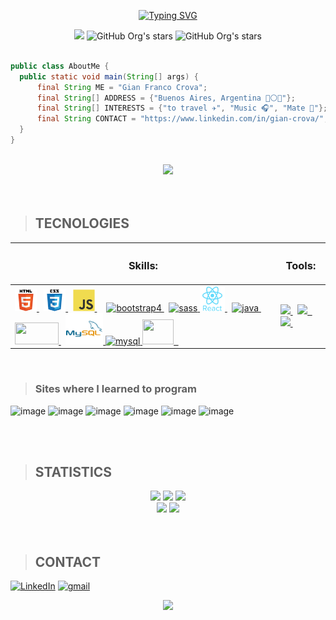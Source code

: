 
<div align="center">
  
  <!--<img src="https://capsule-render.vercel.app/api?type=waving&color=timeGradient&height=135&section=header&text=Welcome!%20I'm%20Gian&fontSize=35&fontAlignY=20&desc=...read%20a%20little%20about%20me.&descSize=20&descAlignY=45&animation=scaleIn"/>-->

  <a href="https://git.io/typing-svg"><img src="https://readme-typing-svg.herokuapp.com?font=Ubuntu&size=36&duration=2500&pause=2000&color=076DF7&multiline=false&width=460&height=80&lines=Hi+there+👋,+i'm+Gian+Franco;+Web+development+student;+...read+a+little+about+me+👇" alt="Typing SVG" /></a>

![](https://komarev.com/ghpvc/?username=gfCrova&label=PROFILE+VIEWS)  ![GitHub Org's stars](https://img.shields.io/github/stars/gfCrova?style=social)  ![GitHub Org's stars](https://img.shields.io/github/followers/gfCrova?style=social)

  
</div>

```java

public class AboutMe {
  public static void main(String[] args) {
      final String ME = "Gian Franco Crova";
      final String[] ADDRESS = {"Buenos Aires, Argentina 🔵⚪🔵"};
      final String[] INTERESTS = {"to travel ✈", "Music 🎧", "Mate 🧉"};
      final String CONTACT = "https://www.linkedin.com/in/gian-crova/";
  }
}

```
<br>

<div align="center">
  <img src="https://github-profile-trophy.vercel.app/?username=gfCrova&theme=tokyonight">
</div><br><br>

> ## TECNOLOGIES

<!-- [![Netlify Status](https://api.netlify.com/api/v1/badges/53bb90ff-2f4f-408b-9aa6-f040edb738a6/deploy-status)](https://app.netlify.com/) -->

<table align=center>
  <thead>  
    <th>
      <h3>Skills:</h3>
    </th>
    <th>
      <h3>Tools:</h3>
    </th>
  </thead>
  <tbody>
    <td>
      <!-- HTML -->
      <a href="https://developer.mozilla.org/es/docs/Web/HTML" target="_blank"> <img src="https://raw.githubusercontent.com/devicons/devicon/master/icons/html5/html5-original-wordmark.svg" alt="html5" width="35" height="35"/> </a> &nbsp;
      <!-- CSS -->
      <a href="https://developer.mozilla.org/es/docs/Web/CSS" target="_blank"> <img src="https://raw.githubusercontent.com/devicons/devicon/master/icons/css3/css3-original-wordmark.svg" alt="css3" width="35" height="35"/> </a> &nbsp;
      <!-- JAVASCRIPT -->
      <a href="https://developer.mozilla.org/en-US/docs/Web/JavaScript" target="_blank"> <img src="https://raw.githubusercontent.com/devicons/devicon/master/icons/javascript/javascript-original.svg" alt="javascript" width="35" height="35"/> </a> &nbsp; &nbsp;
      <!-- BOOTSTRAP -->
      <a href="https://getbootstrap.com/" target="_blank"> <img src="https://cdn.worldvectorlogo.com/logos/bootstrap-4.svg" alt="bootstrap4" width="35" height="35"/> </a> &nbsp;
      <!-- SCSS -->
      <a href="https://sass-lang.com/" target="_blank"> <img src="https://upload.wikimedia.org/wikipedia/commons/9/96/Sass_Logo_Color.svg" alt="sass" width="37" height="37"/> </a> 
      <a href="https://reactjs.org/" target="_blank"> <img src="https://raw.githubusercontent.com/devicons/devicon/master/icons/react/react-original-wordmark.svg" alt="react" width="40" height="40"/> </a> &nbsp;
      <!-- NODE JS -->
      <!--<a href="https://nodejs.org" target="_blank"> <img src="https://upload.wikimedia.org/wikipedia/commons/thumb/d/d9/Node.js_logo.svg/200px-Node.js_logo.svg.png" alt="nodejs" width="50" height="35"/> </a> &nbsp; -->
       <!-- JAVA -->
      <a href="https://www.java.com/es/" target="_blank"> <img src="https://cdn.icon-icons.com/icons2/2415/PNG/512/java_original_logo_icon_146458.png" alt="java" width="50" height="40"/> </a> &nbsp;
       <!-- SPRING -->
      <a href="https://spring.io/" target="_blank"> <img src="https://upload.wikimedia.org/wikipedia/commons/thumb/4/44/Spring_Framework_Logo_2018.svg/250px-Spring_Framework_Logo_2018.svg.png" width="70" height="35"/> </a> &nbsp;
       <!-- MySQL-->
      <a href="https://www.mysql.com/" target="_blank"> <img src="https://raw.githubusercontent.com/devicons/devicon/master/icons/mysql/mysql-original-wordmark.svg" alt="mysql" width="60" height="50"/> </a> 
      <!-- PostgreSQL-->
      <a href="https://www.postgresql.org/" target="_blank"> <img src="https://upload.wikimedia.org/wikipedia/commons/thumb/2/29/Postgresql_elephant.svg/200px-Postgresql_elephant.svg.png" alt="mysql" width="40" height="35"/> </a> 
      <!-- DOCKER-->
      <a href="https://www.docker.com/"> <img src="https://hsto.org/getpro/habr/post_images/792/138/92e/79213892e85d57177c0ba9864dd75cc6.png" width="50" height="40" </a> &nbsp;</a>
    </td>
    <td>
      <!-- GIT -->
      <a href="https://git-scm.com/"> <img src="https://git-scm.com/images/logos/downloads/Git-Icon-1788C.png" width="35"/> </a> &nbsp;
      <!-- Visual Studio Code -->
      <a href="https://code.visualstudio.com/"> <img src="https://upload.wikimedia.org/wikipedia/commons/thumb/9/9a/Visual_Studio_Code_1.35_icon.svg/80px-Visual_Studio_Code_1.35_icon.svg.png"  width="35"/> &nbsp;
      <!-- IntelliJ -->
      <a href="https://www.jetbrains.com/es-es/idea/"> <img src="https://upload.wikimedia.org/wikipedia/commons/thumb/9/9c/IntelliJ_IDEA_Icon.svg/250px-IntelliJ_IDEA_Icon.svg.png" width="35"/> </a> &nbsp;</a>      
    </td>
  </tbody>
</table><br>

> <h3>Sites where I learned to program </h3>

![image](https://img.shields.io/badge/freecodecamp-27273D?style=for-the-badge&logo=freecodecamp&logoColor=white)
![image](https://img.shields.io/badge/Udemy-EC5252?style=for-the-badge&logo=Udemy&logoColor=white)
![image](https://img.shields.io/badge/Khan%20Academy-14BF96?style=for-the-badge&logo=Khan%20Academy&logoColor=white)
![image](https://img.shields.io/badge/MDN_Web_Docs-black?style=for-the-badge&logo=mdnwebdocs&logoColor=white)
![image](https://img.shields.io/badge/Codecademy-FFF0E5?style=for-the-badge&logo=codecademy&logoColor=303347)
![image](https://img.shields.io/badge/openBootcamp-blue?style=for-the-badge&logo=netlify&logoColor=yellow)

<!-------------------------------------------------------------------------------->
<br><br>

> ## STATISTICS

<div align="center">
  <img src="https://media4.giphy.com/media/hT7Nj0fGwwmcq6gdKZ/giphy.gif?cid=ecf05e47znpshpuo2sj353whvp93oq4r2ue0x9b9gwfn3sh7&rid=giphy.gif&ct=s" height="140"/>
  <img src="https://github-readme-streak-stats.herokuapp.com?user=gfCrova&amp;theme=neon-palenight&amp" width="500"/>
  <img src="https://media4.giphy.com/media/hT7Nj0fGwwmcq6gdKZ/giphy.gif?cid=ecf05e47znpshpuo2sj353whvp93oq4r2ue0x9b9gwfn3sh7&rid=giphy.gif&ct=s" height="140"/>
  <div>
    <img src="https://github-readme-stats.vercel.app/api?username=gfCrova&show_icons=true&theme=tokyonight" width="415" />
    <img src="https://github-readme-stats.vercel.app/api/top-langs/?username=gfCrova&langs_count=8&layout=compact&theme=tokyonight" width="318" />
  </div>
</div><br><br>

> ## CONTACT

[![LinkedIn][linkedin-shield]](https://www.linkedin.com/in/gian-crova/)
[![gmail][gmail-shield]](mailto:giancrova.cl5@gmail.com)

[linkedin-shield]: https://img.shields.io/badge/-LinkedIn-black.svg?style=for-the-badge&logo=linkedin&colorB=555
[gmail-shield]: https://img.shields.io/badge/Gmail-D14836?style=for-the-badge&logo=gmail&logoColor=white

<div align="center">
  <img src="https://capsule-render.vercel.app/api?type=waving&color=timeGradient&height=135&section=footer&text=Done?&fontSize=50&fontAlignY=65&desc=Checkout%20some%20of%20my%20projects.%20Get%20in%20touch&descSize=20&descAlignY=88&animation=scaleIn"/>
</div>
